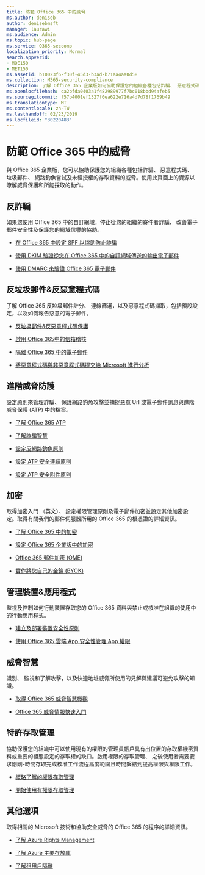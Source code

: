 ```yaml
---
title: 防範 Office 365 中的威脅
ms.author: deniseb
author: denisebmsft
manager: laurawi
ms.audience: Admin
ms.topic: hub-page
ms.service: O365-seccomp
localization_priority: Normal
search.appverid:
- MOE150
- MET150
ms.assetid: b10023f6-f30f-45d3-b3ad-b71aa4aa0d58
ms.collection: M365-security-compliance
description: 了解 Office 365 企業版如何協助保護您的組織各種包括詐騙、 惡意程式碼、 垃圾郵件、 網路釣魚嘗試及未經授權的存取資料的威脅。
ms.openlocfilehash: ca2bfda0403a1f482989977f7bc018bbd94afeb5
ms.sourcegitcommit: f57b4001ef1327f0ea622e716a4d7d78f1769b49
ms.translationtype: MT
ms.contentlocale: zh-TW
ms.lasthandoff: 02/23/2019
ms.locfileid: "30220483"
---
```

# <a name="protect-against-threats-in-office-365"></a>防範 Office 365 中的威脅

與 Office 365 企業版，您可以協助保護您的組織各種包括詐騙、 惡意程式碼、 垃圾郵件、 網路釣魚嘗試及未經授權的存取資料的威脅。使用此頁面上的資源以瞭解威脅保護和所能採取的動作。
  
## <a name="anti-spoofing"></a>反詐騙

如果您使用 Office 365 中的自訂網域，停止從您的組織的寄件者詐騙、 改善電子郵件安全性及保護您的網域信譽的協助。
  
- [在 Office 365 中設定 SPF 以協助防止詐騙](set-up-spf-in-office-365-to-help-prevent-spoofing.md)
    
- [使用 DKIM 驗證從您在 Office 365 中的自訂網域傳送的輸出電子郵件](use-dkim-to-validate-outbound-email.md)
    
- [使用 DMARC 來驗證 Office 365 電子郵件](use-dmarc-to-validate-email.md)
    
## <a name="anti-spam-amp-anti-malware"></a>反垃圾郵件&amp;反惡意程式碼

了解 Office 365 反垃圾郵件計分、 連線篩選，以及惡意程式碼擷取，包括預設設定，以及如何報告惡意的電子郵件。
  
- [反垃圾郵件&amp;反惡意程式碼保護](anti-spam-and-anti-malware-protection.md)
    
- [啟用 Office 365中的信箱稽核](enable-mailbox-auditing.md)
    
- [隔離 Office 365 中的電子郵件](quarantine-email-messages.md)
    
- [將惡意程式碼與非惡意程式碼提交給 Microsoft 進行分析](submitting-malware-and-non-malware-to-microsoft-for-analysis.md)
    
## <a name="advanced-threat-protection"></a>進階威脅防護

設定原則來管理詐騙、 保護網路釣魚攻擊並捕捉惡意 Url 或電子郵件訊息與進階威脅保護 (ATP) 中的檔案。
  
- [了解 Office 365 ATP](office-365-atp.md)
    
- [了解詐騙智慧](learn-about-spoof-intelligence.md)
    
- [設定反網路釣魚原則](set-up-anti-phishing-policies.md)
    
- [設定 ATP 安全連結原則](set-up-atp-safe-links-policies.md)
    
- [設定 ATP 安全附件原則](set-up-atp-safe-attachments-policies.md)
    
## <a name="encryption"></a>加密

取得加密入門 （英文）、 設定權限管理原則及電子郵件加密並設定其他加密設定。取得有關我們的郵件伺服器所用的 Office 365 的根憑證的詳細資訊。
  
- [了解 Office 365 中的加密](encryption.md)
    
- [設定 Office 365 企業版中的加密](set-up-encryption.md)
    
- [Office 365 郵件加密 (OME)](ome.md)
    
- [實作將您自己的金鑰 (BYOK)](https://docs.microsoft.com/azure/key-vault/key-vault-hsm-protected-keys#implementing-bring-your-own-key-byok-for-azure-key-vault)
    
## <a name="managing-devices-amp-apps"></a>管理裝置&amp;應用程式

監視及控制如何行動裝置存取您的 Office 365 資料與禁止或核准在組織的使用中的行動應用程式。
  
- [建立及部署裝置安全性原則](https://support.office.com/article/d310f556-8bfb-497b-9bd7-fe3c36ea2fd6)
    
- [使用 Office 365 雲端 App 安全性管理 App 權限](manage-app-permissions-in-ocas.md)
    
## <a name="threat-intelligence"></a>威脅智慧

識別、 監視和了解攻擊，以及快速地址威脅所使用的見解與建議可避免攻擊的知識。
  
- [取得 Office 365 威脅智慧概觀](office-365-ti.md)
    
- [Office 365 威脅情報快速入門](get-started-with-ti.md)
    
## <a name="privileged-access-management"></a>特許存取管理

協助保護您的組織中可以使用現有的權限的管理員帳戶具有出位置的存取權機密資料或重要的組態設定的存取權的缺口。啟用權限的存取管理、 之後使用者需要要求剛剛-時間存取完成核准工作流程高度範圍且時間繫結到提高權限與權限工作。
  
- [概略了解的權限存取管理](privileged-access-management-overview.md)
    
- [開始使用有權限存取管理](privileged-access-management-configuration.md)

## <a name="additional-options"></a>其他選項

取得相關的 Microsoft 技術和協助安全威脅的 Office 365 的程序的詳細資訊。
  
- [了解 Azure Rights Management](https://docs.microsoft.com/information-protection/understand-explore/what-is-azure-rms)
    
- [了解 Azure 主要存放庫](https://docs.microsoft.com/azure/key-vault/)
    
- [了解租用戶隔離](http://download.microsoft.com/download/3/F/0/3F0420A2-657B-44B6-B21E-D7BD98A94390/Tenant%20Isolation%20in%20Office%20365.pdf)
    

